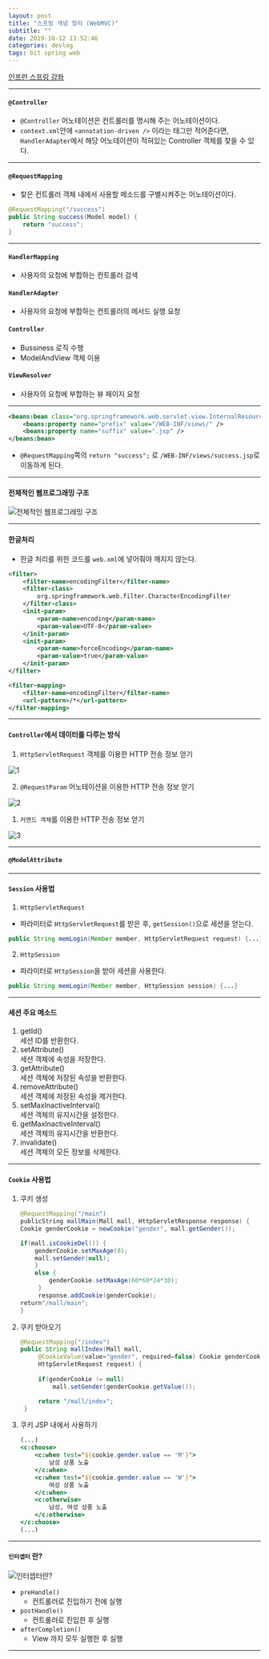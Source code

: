 ```yaml
---
layout: post
title: "스프링 개념 정리 (WebMVC)"
subtitle: ""
date: 2019-10-12 13:52:46
categories: devlog
tags: bit spring web
---
```


[인프런 스프링 강좌](https://www.inflearn.com/course/스프링-프레임워크_renew/)

---

#### `@Controller`

- `@Controller` 어노테이션은 컨트롤러를 명시해 주는 어노테이션이다.
- `context.xml`안에 `<annotation-driven />` 이라는 태그만 적어준다면, `HandlerAdapter`에서 해당 어노테이션이 적혀있는 Controller 객체를 찾을 수 있다.

---

#### `@RequestMapping`

- 찾은 컨트롤러 객체 내에서 사용할 메소드를 구별시켜주는 어노테이션이다.

```java
@RequestMapping("/success")
public String success(Model model) {
	return "success";
}
```

---

#### `HandlerMapping`

- 사용자의 요청에 부합하는 컨트롤러 검색

#### `HandlerAdapter`

- 사용자의 요청에 부합하는 컨트롤러의 메서드 실행 요청

#### `Controller`

- Bussiness 로직 수행
- ModelAndView 객체 이용

#### `ViewResolver`

- 사용자의 요청에 부합하는 뷰 페이지 요청

---

```xml
<beans:bean class="org.springframework.web.servlet.view.InternalResourceViewResolver">
	<beans:property name="prefix" value="/WEB-INF/views/" />
	<beans:property name="suffix" value=".jsp" />
</beans:bean>
```

- `@RequestMapping`쪽의 `return "success";` 로 `/WEB-INF/views/success.jsp`로 이동하게 된다.

---

#### 전체적인 웹프로그래밍 구조

![전체적인 웹프로그래밍 구조](https://user-images.githubusercontent.com/23326757/66697053-096ce500-ed0d-11e9-80af-1ba6bbf0f6a0.PNG)

---

#### 한글처리

- 한글 처리를 위한 코드를 `web.xml`에 넣어줘야 깨지지 않는다.

```xml
<filter>
	<filter-name>encodingFilter</filter-name>
	<filter-class>
		org.springframework.web.filter.CharacterEncodingFilter
	</filter-class>
	<init-param>
		<param-name>encoding</param-name>
		<param-value>UTF-8</param-value>
	</init-param>
	<init-param>
		<param-name>forceEncoding</param-name>
		<param-value>true</param-value>
	</init-param>
</filter>

<filter-mapping>
	<filter-name>encodingFilter</filter-name>
	<url-pattern>/*</url-pattern>
</filter-mapping>
```

---

#### `Controller`에서 데이터를 다루는 방식

1. `HttpServletRequest` 객체를 이용한 HTTP 전송 정보 얻기

![1](https://user-images.githubusercontent.com/23326757/66699766-70e25f00-ed24-11e9-98aa-9061467ba29d.PNG)

2. `@RequestParam` 어노테이션을 이용한 HTTP 전송 정보 얻기

![2](https://user-images.githubusercontent.com/23326757/66699767-70e25f00-ed24-11e9-9e42-89ddccd9db04.PNG)

1. `커맨드 객체`를 이용한 HTTP 전송 정보 얻기

![3](https://user-images.githubusercontent.com/23326757/66699768-70e25f00-ed24-11e9-8f4c-ad840541adae.PNG)

---

#### `@ModelAttribute`

---

#### `Session` 사용법

1. `HttpServletRequest`

- 파라미터로 `HttpServletRequest`를 받은 후, `getSession()`으로 세션을 얻는다.

```java
public String memLogin(Member member, HttpServletRequest request) {...}
```

2. `HttpSession`

- 파라미터로 `HttpSession`을 받아 세션을 사용한다.

```java
public String memLogin(Member member, HttpSession session) {...}
```

---

#### 세션 주요 메소드

1. getId()  
   세션 ID를 반환한다.
2. setAttribute()  
   세션 객체에 속성을 저장한다.
3. getAttribute()  
   세션 객체에 저장된 속성을 반환한다.
4. removeAttribute()  
   세션 객체에 저장된 속성을 제거한다.
5. setMaxInactiveInterval()  
   세션 객체의 유지시간을 설정한다.
6. getMaxInactiveInterval()  
   세션 객체의 유지시간을 반환한다.
7. invalidate()  
   세션 객체의 모든 정보를 삭제한다.

---

#### `Cookie` 사용법

1. 쿠키 생성

   ```java
   @RequestMapping("/main")
   publicString mallMain(Mall mall, HttpServletResponse response) {
   Cookie genderCookie = newCookie("gender", mall.getGender());

   if(mall.isCookieDel()) { 
	   genderCookie.setMaxAge(0); 
	   mall.setGender(null); 
	   } 
	   else {
		   genderCookie.setMaxAge(60*60*24*30); 
		} 
		response.addCookie(genderCookie);
   return"/mall/main"; 
   }
   ```

2. 쿠키 받아오기
   ```java
   @RequestMapping("/index")
   public String mallIndex(Mall mall,
		@CookieValue(value="gender", required=false) Cookie genderCookie,
		HttpServletRequest request) {
		
		if(genderCookie != null)
			mall.setGender(genderCookie.getValue());

		return "/mall/index";
	}
   ```

3. 쿠키 JSP 내에서 사용하기
	```jsp
	(...)
	<c:choose>
		<c:when test="${cookie.gender.value == 'M'}">
			남성 상품 노출
		</c:when>
		<c:when test="${cookie.gender.value == 'W'}">
			여성 상품 노출
		</c:when>
		<c:otherwise>
			남성, 여성 상품 노출
		</c:otherwise>
	</c:choose>
	(...)
	```

---

#### `인터셉터` 란?

![인터셉터란?](https://user-images.githubusercontent.com/23326757/66749195-28fa3e00-eec4-11e9-8f8f-7f8882a95cc2.PNG)

- `preHandle()`
  - 컨트롤러로 진입하기 전에 실행
- `postHandle()`
  - 컨트롤러로 진입한 후 실행
- `afterCompletion()`
  - View 까지 모두 실행한 후 실행

---
